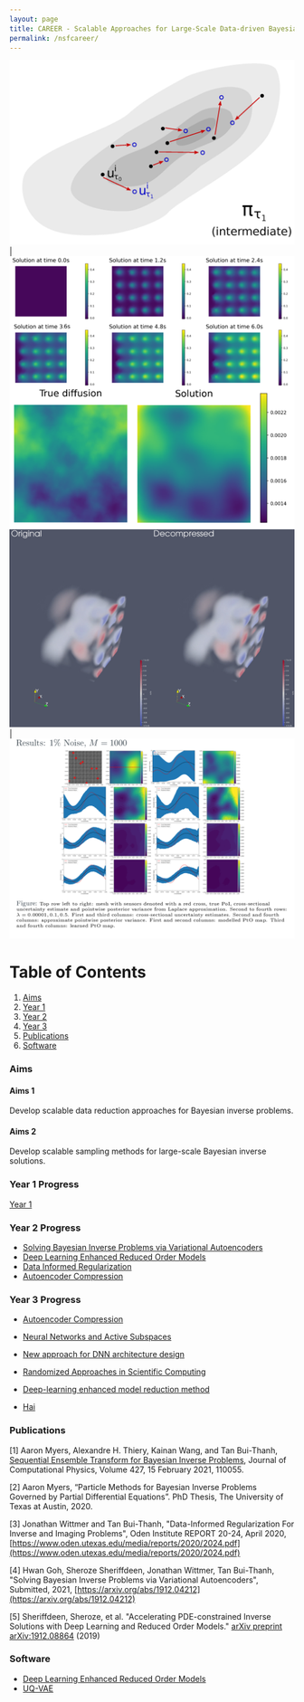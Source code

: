 ```yaml
---
layout: page
title: CAREER - Scalable Approaches for Large-Scale Data-driven Bayesian Inverse Problems in High Dimensional Parameter Spaces
permalink: /nsfcareer/
---
```


![](/assets/figures/y1/title.png)  |  ![](/assets/figures/sheroze/comp.png)
![](/assets/figures/jon/mangll_animation_frame.png) | ![](/assets/figures/hwan/ns1_m1000.png)


# Table of Contents
1. [Aims](/nsfcareer/#aims)
2. [Year 1](/nsfcareer/#year1)
3. [Year 2](/nsfcareer/#year2)
4. [Year 3](/nsfcareer/#year3)
5. [Publications](/nsfcareer/#publications)
6. [Software](/nsfcareer/#software)

### Aims<a name="aims"></a>

#### Aims 1
Develop scalable data reduction approaches for Bayesian inverse problems.

#### Aims 2
Develop scalable sampling methods for large-scale Bayesian inverse solutions.

### Year 1 Progress<a name="year1"></a>
[Year 1](/y1progress)

### Year 2 Progress<a name="year2"></a>
- [Solving Bayesian Inverse Problems via Variational Autoencoders](/nsfcareer/year2/uqvae/)
- [Deep Learning Enhanced Reduced Order Models](/nsfcareer/year2/deep-rom/)
- [Data Informed Regularization](/nsfcareer/year2/data-informed/)
- [Autoencoder Compression](/nsfcareer/year2/compression/)

### Year 3 Progress<a name="year3"></a>
- [Autoencoder Compression](/nsfcareer/year3/compression/)
- [Neural Networks and Active Subspaces](/nsfcareer/year3/active_subspaces_nn_analysis.md)
- [New approach for DNN architecture design](/nsf/layerwise_training.md)
- [Randomized Approaches in Scientific Computing](/nsf/randomized_approaches.md)

- [Deep-learning enhanced model reduction method](/nsf/pinns_time_dependent_pde.md)


- [Hai](/nsfcareer/year3/hai)


### Publications<a name="publications"></a>

[1] Aaron Myers, Alexandre H. Thiery, Kainan Wang, and Tan Bui-Thanh, [Sequential Ensemble Transform for Bayesian Inverse Problems](https://arxiv.org/pdf/1909.09591.pdf), Journal of Computational Physics, Volume 427, 15 February 2021, 110055.

[2] Aaron Myers, “Particle Methods for Bayesian Inverse Problems Governed by Partial Differential Equations”. PhD Thesis, The University of Texas at Austin, 2020.

[3] Jonathan Wittmer and Tan Bui-Thanh, "Data-Informed Regularization For Inverse and Imaging Problems", Oden Institute REPORT 20-24, April 2020, [https://www.oden.utexas.edu/media/reports/2020/2024.pdf](https://www.oden.utexas.edu/media/reports/2020/2024.pdf)

[4] Hwan Goh, Sheroze Sheriffdeen, Jonathan Wittmer, Tan Bui-Thanh, "Solving Bayesian Inverse Problems via Variational Autoencoders", Submitted, 2021, [https://arxiv.org/abs/1912.04212](https://arxiv.org/abs/1912.04212)

[5] Sheriffdeen, Sheroze, et al. "Accelerating PDE-constrained Inverse Solutions with Deep Learning and Reduced Order Models." [arXiv preprint arXiv:1912.08864](https://arxiv.org/abs/1912.08864) (2019)

### Software<a name="software"></a>

- [Deep Learning Enhanced Reduced Order Models](https://github.com/sheroze1123/BayesianInferenceDL)
- [UQ-VAE](https://github.com/phogroup/uq-vae)
